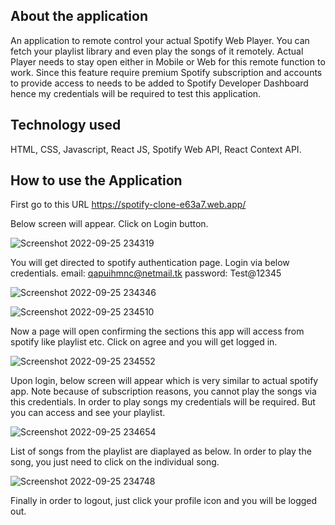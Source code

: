 
## About the application

An application to remote control your actual Spotify Web Player. You can fetch your playlist library and even play the songs of it remotely. Actual Player needs to stay open either in Mobile or Web for this remote function to work. Since this feature require premium Spotify subscription and accounts to provide access to needs to be added to Spotify Developer Dashboard hence my credentials will be required to test this application.


## Technology used

HTML, CSS, Javascript, React JS, Spotify Web API, React Context API.


## How to use the Application

First go to this URL https://spotify-clone-e63a7.web.app/

Below screen will appear. Click on Login button.

![Screenshot 2022-09-25 234319](https://user-images.githubusercontent.com/91658563/192161959-c6573299-8107-4e9e-ab4e-252eae80ea1c.jpg)

You will get directed to spotify authentication page. 
Login via below credentials.
email: qapuihmnc@netmail.tk
password: Test@12345

![Screenshot 2022-09-25 234346](https://user-images.githubusercontent.com/91658563/192162019-3e560f75-f763-4a97-b5e9-8adfc2524f50.jpg)

![Screenshot 2022-09-25 234510](https://user-images.githubusercontent.com/91658563/192162053-ac65a365-c895-493e-a2a6-287f54eeefd7.jpg)

Now a page will open confirming the sections this app will access from spotify like playlist etc. Click on agree and you will get logged in.

![Screenshot 2022-09-25 234552](https://user-images.githubusercontent.com/91658563/192162102-e4136763-39c4-4bff-a05d-1bd550c824cf.jpg)

Upon login, below screen will appear which is very similar to actual spotify app.
Note because of subscription reasons, you cannot play the songs via this credentials. In order to play songs my credentials will be required. But you can access and see your playlist.

![Screenshot 2022-09-25 234654](https://user-images.githubusercontent.com/91658563/192162247-0e8d0a4b-076d-4de1-9c10-81b4e988cae6.jpg)

List of songs from the playlist are diaplayed as below. In order to play the song, you just need to click on the individual song.

![Screenshot 2022-09-25 234748](https://user-images.githubusercontent.com/91658563/192162295-2fb1c82c-f66a-4848-a799-308c9d5b226f.jpg)

Finally in order to logout, just click your profile icon and you will be logged out.

